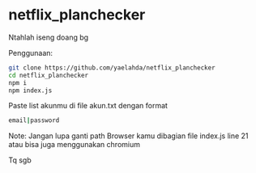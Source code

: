 # netflix_planchecker
Ntahlah iseng doang bg

Penggunaan:
```bash
git clone https://github.com/yaelahda/netflix_planchecker
cd netflix_planchecker
npm i
npm index.js
```

Paste list akunmu di file akun.txt dengan format
```bash
email|password
```
Note: Jangan lupa ganti path Browser kamu dibagian file index.js line 21 atau bisa juga menggunakan chromium

Tq sgb
